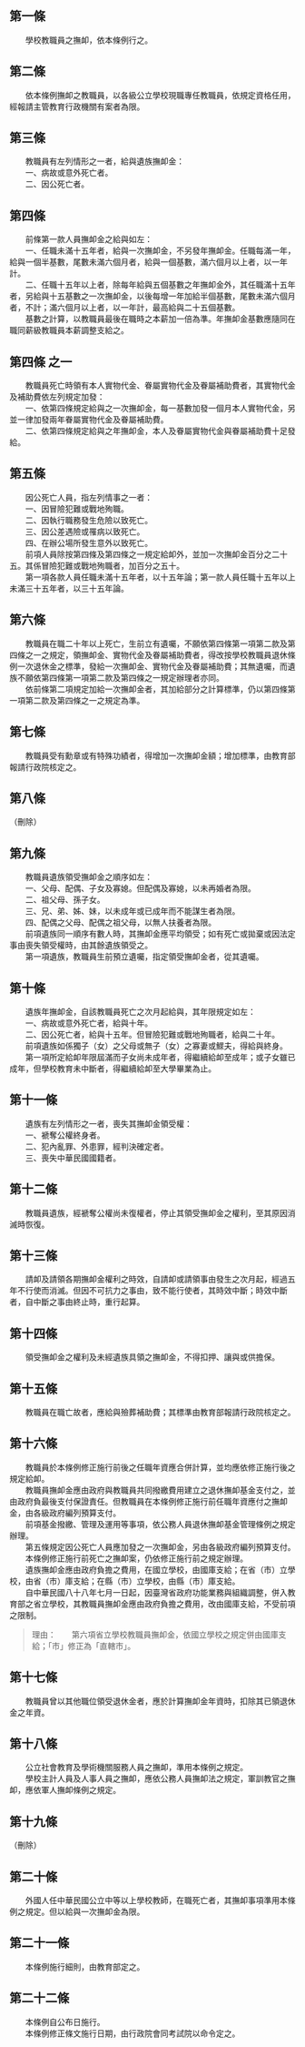 第一條 
-------
　　學校教職員之撫卹，依本條例行之。  


第二條 
-------
　　依本條例撫卹之教職員，以各級公立學校現職專任教職員，依規定資格任用，經報請主管教育行政機關有案者為限。  


第三條 
-------
　　教職員有左列情形之一者，給與遺族撫卹金：  
　　一、病故或意外死亡者。  
　　二、因公死亡者。  


第四條 
-------
　　前條第一款人員撫卹金之給與如左：  
　　一、任職未滿十五年者，給與一次撫卹金，不另發年撫卹金。任職每滿一年，給與一個半基數，尾數未滿六個月者，給與一個基數，滿六個月以上者，以一年計。  
　　二、任職十五年以上者，除每年給與五個基數之年撫卹金外，其任職滿十五年者，另給與十五基數之一次撫卹金，以後每增一年加給半個基數，尾數未滿六個月者，不計；滿六個月以上者，以一年計，最高給與二十五個基數。  
　　基數之計算，以教職員最後在職時之本薪加一倍為準。年撫卹金基數應隨同在職同薪級教職員本薪調整支給之。  


第四條 之一 
------------
　　教職員死亡時領有本人實物代金、眷屬實物代金及眷屬補助費者，其實物代金及補助費依左列規定加發：  
　　一、依第四條規定給與之一次撫卹金，每一基數加發一個月本人實物代金，另並一律加發兩年眷屬實物代金及眷屬補助費。  
　　二、依第四條規定給與之年撫卹金，本人及眷屬實物代金與眷屬補助費十足發給。  


第五條 
-------
　　因公死亡人員，指左列情事之一者：  
　　一、因冒險犯難或戰地殉職。  
　　二、因執行職務發生危險以致死亡。  
　　三、因公差遇險或罹病以致死亡。  
　　四、在辦公場所發生意外以致死亡。  
　　前項人員除按第四條及第四條之一規定給卹外，並加一次撫卹金百分之二十五。其係冒險犯難或戰地殉職者，加百分之五十。  
　　第一項各款人員任職未滿十五年者，以十五年論；第一款人員任職十五年以上未滿三十五年者，以三十五年論。  


第六條 
-------
　　教職員在職二十年以上死亡，生前立有遺囑，不願依第四條第一項第二款及第四條之一之規定，領撫卹金、實物代金及眷屬補助費者，得改按學校教職員退休條例一次退休金之標準，發給一次撫卹金、實物代金及眷屬補助費；其無遺囑，而遺族不願依第四條第一項第二款及第四條之一規定辦理者亦同。  
　　依前條第二項規定加給一次撫卹金者，其加給部分之計算標準，仍以第四條第一項第二款及第四條之一之規定為準。  


第七條 
-------
　　教職員受有勳章或有特殊功績者，得增加一次撫卹金額；增加標準，由教育部報請行政院核定之。  


第八條 
-------
（刪除）  


第九條 
-------
　　教職員遺族領受撫卹金之順序如左：  
　　一、父母、配偶、子女及寡媳。但配偶及寡媳，以未再婚者為限。  
　　二、祖父母、孫子女。  
　　三、兄、弟、姊、妹，以未成年或已成年而不能謀生者為限。  
　　四、配偶之父母、配偶之祖父母，以無人扶養者為限。  
　　前項遺族同一順序有數人時，其撫卹金應平均領受；如有死亡或拋棄或因法定事由喪失領受權時，由其餘遺族領受之。  
　　第一項遺族，教職員生前預立遺囑，指定領受撫卹金者，從其遺囑。  


第十條 
-------
　　遺族年撫卹金，自該教職員死亡之次月起給與，其年限規定如左：  
　　一、病故或意外死亡者，給與十年。  
　　二、因公死亡者，給與十五年。但冒險犯難或戰地殉職者，給與二十年。  
　　前項遺族如係獨子（女）之父母或無子（女）之寡妻或鰥夫，得給與終身。  
　　第一項所定給卹年限屆滿而子女尚未成年者，得繼續給卹至成年；或子女雖已成年，但學校教育未中斷者，得繼續給卹至大學畢業為止。  


第十一條 
---------
　　遺族有左列情形之一者，喪失其撫卹金領受權：  
　　一、褫奪公權終身者。  
　　二、犯內亂罪、外患罪，經判決確定者。  
　　三、喪失中華民國國籍者。  


第十二條 
---------
　　教職員遺族，經褫奪公權尚未復權者，停止其領受撫卹金之權利，至其原因消滅時恢復。  


第十三條 
---------
　　請卹及請領各期撫卹金權利之時效，自請卹或請領事由發生之次月起，經過五年不行使而消滅。但因不可抗力之事由，致不能行使者，其時效中斷；時效中斷者，自中斷之事由終止時，重行起算。  


第十四條 
---------
　　領受撫卹金之權利及未經遺族具領之撫卹金，不得扣押、讓與或供擔保。  


第十五條 
---------
　　教職員在職亡故者，應給與殮葬補助費；其標準由教育部報請行政院核定之。  


第十六條 
---------
　　教職員於本條例修正施行前後之任職年資應合併計算，並均應依修正施行後之規定給卹。  
　　教職員撫卹金應由政府與教職員共同撥繳費用建立之退休撫卹基金支付之，並由政府負最後支付保證責任。但教職員在本條例修正施行前任職年資應付之撫卹金，由各級政府編列預算支付。  
　　前項基金撥繳、管理及運用等事項，依公務人員退休撫卹基金管理條例之規定辦理。  
　　第五條規定因公死亡人員應加發之一次撫卹金，另由各級政府編列預算支付。  
　　本條例修正施行前死亡之撫卹案，仍依修正施行前之規定辦理。  
　　遺族撫卹金應由政府負擔之費用，在國立學校，由國庫支給；在省（市）立學校，由省（市）庫支給；在縣（市）立學校，由縣（市）庫支給。  
　　自中華民國八十八年七月一日起，因臺灣省政府功能業務與組織調整，併入教育部之省立學校，其教職員撫卹金應由政府負擔之費用，改由國庫支給，不受前項之限制。  
> 理由：　　第六項省立學校教職員撫卹金，依國立學校之規定併由國庫支給；「市」修正為「直轄市」。



第十七條 
---------
　　教職員曾以其他職位領受退休金者，應於計算撫卹金年資時，扣除其已領退休金之年資。  


第十八條 
---------
　　公立社會教育及學術機關服務人員之撫卹，準用本條例之規定。  
　　學校主計人員及人事人員之撫卹，應依公務人員撫卹法之規定，軍訓教官之撫卹，應依軍人撫卹條例之規定。  


第十九條 
---------
（刪除）  


第二十條 
---------
　　外國人任中華民國公立中等以上學校教師，在職死亡者，其撫卹事項準用本條例之規定。但以給與一次撫卹金為限。  


第二十一條 
-----------
　　本條例施行細則，由教育部定之。  


第二十二條 
-----------
　　本條例自公布日施行。  
　　本條例修正條文施行日期，由行政院會同考試院以命令定之。